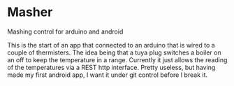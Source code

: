 # Masher
Mashing control for arduino and android

This is the start of an app that connected to an arduino that is wired to a couple of thermisters.
The idea being that a tuya plug switches a boiler on an off to keep the temperature in a range.
Currently it just allows the reading of the temperatures via a REST http interface.
Pretty useless, but having made my first android app, I want it under git control before I break it. 
